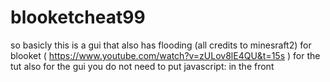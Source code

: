 # blooketcheat99
so basicly this is a gui that also has flooding (all credits to minesraft2) for blooket
 ( https://www.youtube.com/watch?v=zULov8lE4QU&t=15s ) for the tut 
also for the gui you do not need to put javascript: in the front 
